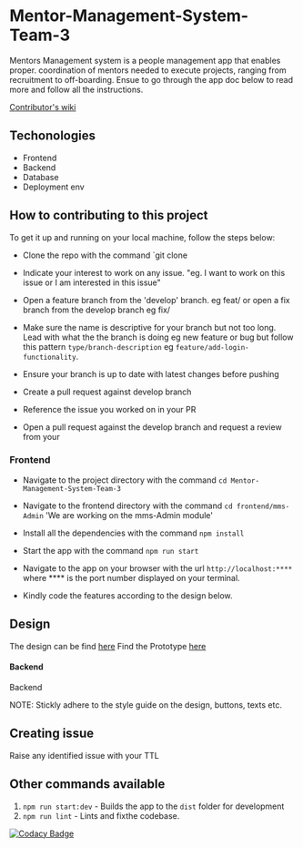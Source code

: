 # Mentor-Management-System-Team-3

Mentors Management system is a people management app that enables proper.
coordination of mentors needed to execute projects, ranging from recruitment to off-boarding. Ensue to go through the app doc below to read more and follow all the instructions.

[Contributor's wiki](https://github.com/ALCOpenSource/Mentor-Management-System-Team-3/wiki)

## Techonologies

*   Frontend
*   Backend
*   Database
*   Deployment env

## How to contributing to this project

To get it up and running on your local machine, follow the steps below:


*   Clone the repo with the command \`git clone

*   Indicate your interest to work on any issue. "eg. I want to work on this issue or I am interested in this issue"

*   Open a feature branch from the 'develop' branch. eg feat/ or open a fix branch from the develop branch eg fix/

*   Make sure the name is descriptive for your branch but not too long. Lead with what the the branch is doing eg new feature or bug but follow this pattern `type/branch-description` eg `feature/add-login-functionality`.

*   Ensure your branch is up to date with latest changes before pushing

*   Create a pull request against develop branch

*   Reference the issue you worked on in your PR

*   Open a pull request against the develop branch and request a review from your

### Frontend

*   Navigate to the project directory with the command `cd Mentor-Management-System-Team-3`

*   Navigate to the frontend directory with the command `cd frontend/mms-Admin` 'We are working on the mms-Admin module'

*   Install all the dependencies with the command `npm install`

*   Start the app with the command `npm run start`

*   Navigate to the app on your browser with the url `http://localhost:****` where \*\*\*\* is the port number displayed on your terminal.
  
*   Kindly code the features according to the design below.
  
## Design

The design can be find [here](https://www.figma.com/proto/Uyj0o0nX8f5QdXfGzO3ZCZ/MMS-Project-Official?page-id=121%3A20&node-id=2919-69751&starting-point-node-id=2527%3A72409&show-proto-sidebar=1)
Find the Prototype [here](https://www.figma.com/proto/Uyj0o0nX8f5QdXfGzO3ZCZ/MMS-Project-Official?page-id=121%3A20&node-id=2919-69751&starting-point-node-id=2527%3A72409&show-proto-sidebar=1)


#### Backend

Backend

NOTE: Stickly adhere to the style guide on the design, buttons, texts etc.

## Creating issue

Raise any identified issue with your TTL

## Other commands available

1.  `npm run start:dev` - Builds the app to the `dist` folder for development
2.  `npm run lint` - Lints and fixthe codebase.

[![Codacy Badge](https://app.codacy.com/project/badge/Grade/098d739ea9504dadabbcc4898eaff86e)](https://app.codacy.com/gh/ALCOpenSource/Mentor-Management-System-Team-1/dashboard?utm_source=gh\&utm_medium=referral\&utm_content=\&utm_campaign=Badge_grade)

